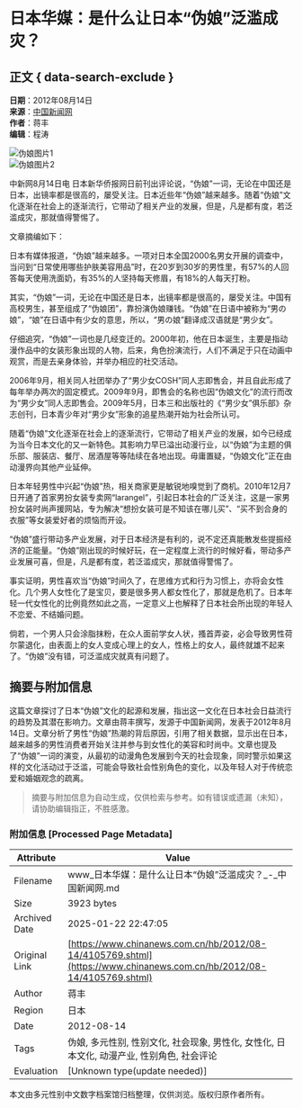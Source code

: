 # 日本华媒：是什么让日本“伪娘”泛滥成灾？

## 正文 { data-search-exclude }


**日期**：2012年08月14日  
**来源**：[中国新闻网](http://www.chinanews.com/)  
**作者**：蒋丰  
**编辑**：程涛

![伪娘图片1](http://www.chinanews.com/fileftp/2020/03/2020-03-11/U194P4T47D46410F978DT20200311093349.jpg)  
![伪娘图片2](http://www.chinanews.com/fileftp/2020/03/2020-03-11/U194P4T47D46410F977DT20200311083723.jpg)

中新网8月14日电 日本新华侨报网日前刊出评论说，“伪娘”一词，无论在中国还是日本，出镜率都是很高的，屡受关注。日本近些年“伪娘”越来越多。随着“伪娘”文化逐渐在社会上的逐渐流行，它带动了相关产业的发展，但是，凡是都有度，若泛滥成灾，那就值得警惕了。

文章摘编如下：

日本有媒体报道，“伪娘”越来越多。一项对日本全国2000名男女开展的调查中，当问到“日常使用哪些护肤美容用品”时，在20岁到30岁的男性里，有57%的人回答每天使用洗面奶，有35%的人坚持每天修眉，有18%的人每天打粉。

其实，“伪娘”一词，无论在中国还是日本，出镜率都是很高的，屡受关注。中国有高校男生，甚至组成了“伪娘团”，靠扮演伪娘赚钱。“伪娘”在日语中被称为“男の娘”，“娘”在日语中有少女的意思，所以，“男の娘”翻译成汉语就是“男少女”。

仔细追究，“伪娘”一词也是几经变迁的。2000年初，他在日本诞生，主要是指动漫作品中的女装形象出现的人物，后来，角色扮演流行，人们不满足于只在动画中观赏，而是去亲身体验，并举办相应的社交活动。

2006年9月，相关同人社团举办了“男少女COSH”同人志即售会，并且自此形成了每年举办两次的固定模式。2009年9月，即售会的名称也因“伪娘文化”的流行而改为“男少女”同人志即售会。2009年5月，日本三和出版社的《“男少女”俱乐部》杂志创刊，日本青少年对“男少女”形象的追星热潮开始为社会所认可。

随着“伪娘”文化逐渐在社会上的逐渐流行，它带动了相关产业的发展，如今已经成为当今日本文化的又一新特色。其影响力早已溢出动漫行业，以“伪娘”为主题的俱乐部、服装店、餐厅、居酒屋等等陆续在各地出现。毋庸置疑，“伪娘文化”正在由动漫界向其他产业延伸。

日本年轻男性中兴起“伪娘”热，相关商家更是敏锐地嗅觉到了商机。2010年12月7日开通了首家男扮女装专卖网“larangel”，引起日本社会的广泛关注，这是一家男扮女装时尚声援网站，专为解决“想扮女装可是不知该在哪儿买”、“买不到合身的衣服”等女装爱好者的烦恼而开设。

“伪娘”盛行带动多产业发展，对于日本经济是有利的，说不定还真能散发些提振经济的正能量。“伪娘”刚出现的时候好玩，在一定程度上流行的时候好看，带动多产业发展可喜，但是，凡是都有度，若泛滥成灾，那就值得警惕了。

事实证明，男性喜欢当“伪娘”时间久了，在思维方式和行为习惯上，亦将会女性化。几个男人女性化了是宝贝，要是很多男人都女性化了，那就是危机了。日本年轻一代女性化的比例竟然如此之高，一定意义上也解释了日本社会所出现的年轻人不恋爱、不结婚问题。

倘若，一个男人只会涂脂抹粉，在众人面前学女人状，搔首弄姿，必会导致男性荷尔蒙退化，由表面上的女人变成心理上的女人，性格上的女人，最终就雄不起来了。“伪娘”没有错，可泛滥成灾就真有问题了。
<!-- tcd_original_link https://www.chinanews.com.cn/hb/2012/08-14/4105769.shtml -->


## 摘要与附加信息

<!-- tcd_abstract -->
这篇文章探讨了日本“伪娘”文化的起源和发展，指出这一文化在日本社会日益流行的趋势及其潜在影响力。文章由蒋丰撰写，发源于中国新闻网，发表于2012年8月14日。文章分析了男性“伪娘”热潮的背后原因，引用了相关数据，显示出在日本，越来越多的男性消费者开始关注并参与到女性化的美容和时尚中。文章也提及了“伪娘”一词的演变，从最初的动漫角色发展到今天的社会现象，同时警示如果这样的文化活动过于泛滥，可能会导致社会性别角色的变化，以及年轻人对于传统恋爱和婚姻观念的疏离。
<!-- tcd_abstract_end -->

> 摘要与附加信息为自动生成，仅供检索与参考。如有错误或遗漏（未知），请协助编辑指正，不胜感激。

### 附加信息 [Processed Page Metadata]

| Attribute       | Value                                  |
|-----------------|----------------------------------------|
| Filename        | www_日本华媒：是什么让日本“伪娘”泛滥成灾？_-_中国新闻网.md                             |
| Size            | 3923 bytes                           |
| Archived Date   | 2025-01-22 22:47:05                             |
| Original Link   | [https://www.chinanews.com.cn/hb/2012/08-14/4105769.shtml](https://www.chinanews.com.cn/hb/2012/08-14/4105769.shtml)                       |
| Author          | 蒋丰                               |
| Region          | 日本                               |
| Date            | 2012-08-14                                 |
| Tags            | 伪娘, 多元性别, 性别文化, 社会现象, 男性化, 女性化, 日本文化, 动漫产业, 性别角色, 社会评论                                 |
| Evaluation            | [Unknown type(update needed)]                                 |
<!-- tcd_table_end -->

本文由多元性别中文数字档案馆归档整理，仅供浏览。版权归原作者所有。
